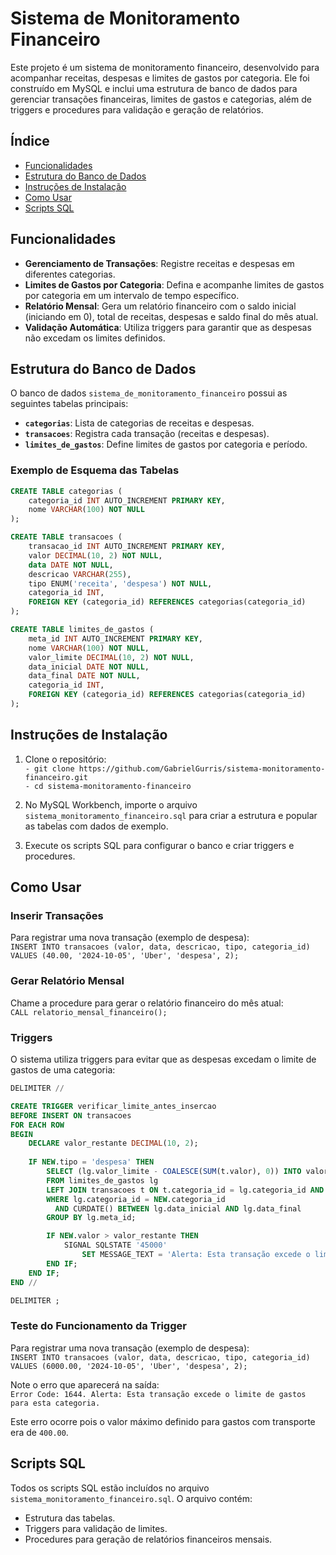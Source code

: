 # Sistema de Monitoramento Financeiro

Este projeto é um sistema de monitoramento financeiro, desenvolvido para acompanhar receitas, despesas e limites de gastos por categoria. Ele foi construído em MySQL e inclui uma estrutura de banco de dados para gerenciar transações financeiras, limites de gastos e categorias, além de triggers e procedures para validação e geração de relatórios.

## Índice

- [Funcionalidades](#funcionalidades)
- [Estrutura do Banco de Dados](#estrutura-do-banco-de-dados)
- [Instruções de Instalação](#instruções-de-instalação)
- [Como Usar](#como-usar)
- [Scripts SQL](#scripts-sql)

## Funcionalidades

- **Gerenciamento de Transações**: Registre receitas e despesas em diferentes categorias.
- **Limites de Gastos por Categoria**: Defina e acompanhe limites de gastos por categoria em um intervalo de tempo específico.
- **Relatório Mensal**: Gera um relatório financeiro com o saldo inicial (iniciando em 0), total de receitas, despesas e saldo final do mês atual.
- **Validação Automática**: Utiliza triggers para garantir que as despesas não excedam os limites definidos.

## Estrutura do Banco de Dados

O banco de dados `sistema_de_monitoramento_financeiro` possui as seguintes tabelas principais:

- **`categorias`**: Lista de categorias de receitas e despesas.
- **`transacoes`**: Registra cada transação (receitas e despesas).
- **`limites_de_gastos`**: Define limites de gastos por categoria e período.

### Exemplo de Esquema das Tabelas

```sql
CREATE TABLE categorias (
    categoria_id INT AUTO_INCREMENT PRIMARY KEY,
    nome VARCHAR(100) NOT NULL
);

CREATE TABLE transacoes (
    transacao_id INT AUTO_INCREMENT PRIMARY KEY,
    valor DECIMAL(10, 2) NOT NULL,
    data DATE NOT NULL,
    descricao VARCHAR(255),
    tipo ENUM('receita', 'despesa') NOT NULL,
    categoria_id INT,
    FOREIGN KEY (categoria_id) REFERENCES categorias(categoria_id)
);

CREATE TABLE limites_de_gastos (
    meta_id INT AUTO_INCREMENT PRIMARY KEY,
    nome VARCHAR(100) NOT NULL,
    valor_limite DECIMAL(10, 2) NOT NULL,
    data_inicial DATE NOT NULL,
    data_final DATE NOT NULL,
    categoria_id INT,
    FOREIGN KEY (categoria_id) REFERENCES categorias(categoria_id)
);
```
## Instruções de Instalação

1. Clone o repositório:  
```- git clone https://github.com/GabrielGurris/sistema-monitoramento-financeiro.git```  
```- cd sistema-monitoramento-financeiro```

2. No MySQL Workbench, importe o arquivo ```sistema_monitoramento_financeiro.sql``` para criar a estrutura e popular as tabelas com dados de exemplo.
3. Execute os scripts SQL para configurar o banco e criar triggers e procedures.

## Como Usar
### Inserir Transações
Para registrar uma nova transação (exemplo de despesa):  
```INSERT INTO transacoes (valor, data, descricao, tipo, categoria_id) VALUES (40.00, '2024-10-05', 'Uber', 'despesa', 2);```

### Gerar Relatório Mensal
Chame a procedure para gerar o relatório financeiro do mês atual:  
```CALL relatorio_mensal_financeiro();```

### Triggers
O sistema utiliza triggers para evitar que as despesas excedam o limite de gastos de uma categoria:  

```sql
DELIMITER //

CREATE TRIGGER verificar_limite_antes_insercao
BEFORE INSERT ON transacoes
FOR EACH ROW
BEGIN
    DECLARE valor_restante DECIMAL(10, 2);
    
    IF NEW.tipo = 'despesa' THEN
        SELECT (lg.valor_limite - COALESCE(SUM(t.valor), 0)) INTO valor_restante
        FROM limites_de_gastos lg
        LEFT JOIN transacoes t ON t.categoria_id = lg.categoria_id AND t.tipo = 'despesa'
        WHERE lg.categoria_id = NEW.categoria_id
          AND CURDATE() BETWEEN lg.data_inicial AND lg.data_final
        GROUP BY lg.meta_id;

        IF NEW.valor > valor_restante THEN
            SIGNAL SQLSTATE '45000' 
                SET MESSAGE_TEXT = 'Alerta: Esta transação excede o limite de gastos para esta categoria.';
        END IF;
    END IF;
END //

DELIMITER ;
```

### Teste do Funcionamento da Trigger
Para registrar uma nova transação (exemplo de despesa):  
```INSERT INTO transacoes (valor, data, descricao, tipo, categoria_id) VALUES (6000.00, '2024-10-05', 'Uber', 'despesa', 2);```  
  
Note o erro que aparecerá na saída:  
```Error Code: 1644. Alerta: Esta transação excede o limite de gastos para esta categoria.```  

Este erro ocorre pois o valor máximo definido para gastos com transporte era de ```400.00```.

## Scripts SQL
Todos os scripts SQL estão incluídos no arquivo ```sistema_monitoramento_financeiro.sql```. O arquivo contém:

- Estrutura das tabelas.
- Triggers para validação de limites.
- Procedures para geração de relatórios financeiros mensais.

